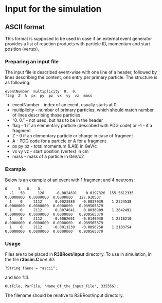 # Input for the simulation

## ASCII format

This format is supposed to be used in case if an external event generator provides a list of reaction products with particle ID, momentum and start position (vertex).

### Preparing an input file

The input file is described event-wise with one line of a header, followed by lines describing the content, one entry per primary particle. The structure is as following:

~~~
eventNumber  multiplicity  0.  0.
flag  Z  A  px  py  pz  vx  vy  vz  mass
~~~

* eventNumber - index of an event, usually starts at 0
* multiplicity - number of primary particles, which should match number of lines describing those particles
* “0.  0.” - not used, but has to be in the header
* flag - 1 if an elementary particle (described with PDG code) or -1 - if a fragment
* Z - 0 if an elementary particle or charge in case of fragment
* A - PDG code for a particle or A for a fragment
* px py pz - total momentum (LAB) in GeV/c
* vx vy vz - start position (vertex) in cm
* mass - mass of a particle in GeV/c2

### Example

Below is an example of an event with 1 fragment and 4 neutrons:

~~~
0     5   0.   0.
  -1   50      128     -0.0024691    0.0197320  155.5612335    0.0000000  0.0000000  0.0000000   127.910537
  1    0     2112      0.0023880   -0.0037039    1.2324538    0.0000000  0.0000000  0.0000000   0.939565379
  1    0     2112      0.0074641    0.0036909    1.2642491    0.0000000  0.0000000  0.0000000   0.939565379
  1    0     2112     -0.0062601   -0.0140930    1.2316210    0.0000000  0.0000000  0.0000000   0.939565379
  1    0     2112     -0.0011230   -0.0056258    1.2183754    0.0000000  0.0000000  0.0000000   0.939565379
~~~

### Usage

Files are to be placed in __R3BRoot/input__ directory. To use in simulation, in the file __r3bsim.C__ _line 40_:

~~~
TString fGene = "ascii";
~~~

and _line 113_:

~~~
OutFile, ParFile, "Name_Of_the_Input_File", 335566);
~~~

The filename should be relative to R3BRoot/input directory.
